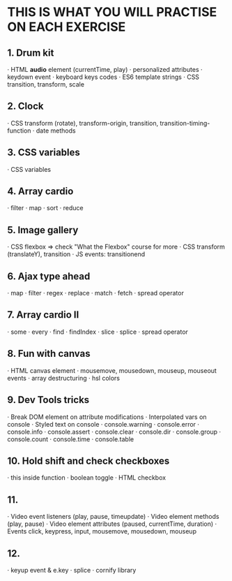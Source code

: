 # THIS IS WHAT YOU WILL PRACTISE ON EACH EXERCISE

## 1. Drum kit

· HTML **audio** element (currentTime, play)
· personalized attributes
· keydown event
· keyboard keys codes
· ES6 template strings
· CSS transition, transform, scale

## 2. Clock

· CSS transform (rotate), transform-origin, transition, transition-timing-function
· date methods

## 3. CSS variables

· CSS variables

## 4. Array cardio

· filter
· map
· sort
· reduce

## 5. Image gallery

· CSS flexbox => check "What the Flexbox" course for more
· CSS transform (translateY), transition
· JS events: transitionend

## 6. Ajax type ahead

· map
· filter
· regex
· replace
· match
· fetch
· spread operator

## 7. Array cardio II

· some
· every
· find
· findIndex
· slice
· splice
· spread operator

## 8. Fun with canvas

· HTML canvas element
· mousemove, mousedown, mouseup, mouseout events
· array destructuring
· hsl colors

## 9. Dev Tools tricks

· Break DOM element on attribute modifications
· Interpolated vars on console
· Styled text on console
· console.warning
· console.error
· console.info
· console.assert
· console.clear
· console.dir
· console.group
· console.count
· console.time
· console.table

## 10. Hold shift and check checkboxes

· this inside function
· boolean toggle
· HTML checkbox

## 11.

· Video event listeners (play, pause, timeupdate)
· Video element methods (play, pause)
· Video element attributes (paused, currentTime, duration)
· Events click, keypress, input, mousemove, mousedown, mouseup

## 12.

· keyup event & e.key
· splice
· cornify library